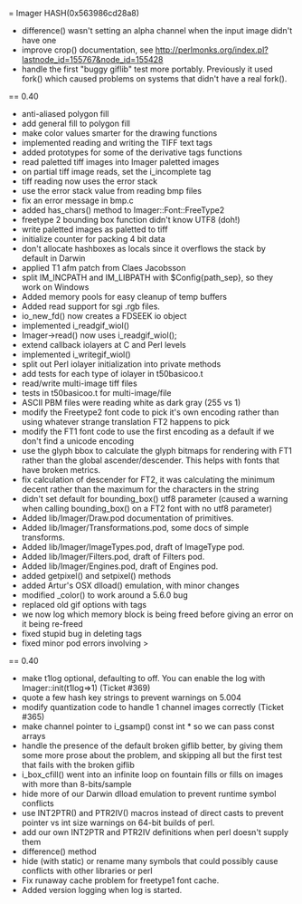 = Imager HASH(0x563986cd28a8)

- difference() wasn't setting an alpha channel when the input  image didn't have one
- improve crop() documentation, see  http://perlmonks.org/index.pl?lastnode_id=155767&node_id=155428
- handle the first "buggy giflib" test more portably.  Previously  it used fork() which caused problems on systems that didn't have  a real fork().

== 0.40

- anti-aliased polygon fill
- add general fill to polygon fill
- make color values smarter for the drawing functions
- implemented reading and writing the TIFF text tags
- added prototypes for some of the derivative tags functions
- read paletted tiff images into Imager paletted images
- on partial tiff image reads, set the i_incomplete tag
- tiff reading now uses the error stack
- use the error stack value from reading bmp files
- fix an error message in bmp.c
- added has_chars() method to Imager::Font::FreeType2
- freetype 2 bounding box function didn't know UTF8 (doh!)
- write paletted images as paletted to tiff
- initialize counter for packing 4 bit data
- don't allocate hashboxes as locals since it overflows the   stack by default in Darwin
- applied T1 afm patch from Claes Jacobsson
- split IM_INCPATH and IM_LIBPATH with $Config{path_sep}, so they  work on Windows
- Added memory pools for easy cleanup of temp buffers
- Added read support for sgi .rgb files.
- io_new_fd() now creates a FDSEEK io object
- implemented i_readgif_wiol()
- Imager->read() now uses i_readgif_wiol();
- extend callback iolayers at C and Perl levels
- implemented i_writegif_wiol()
- split out Perl iolayer initialization into private methods
- add tests for each type of iolayer in t50basicoo.t
- read/write multi-image tiff files
- tests in t50basicoo.t for multi-image/file
- ASCII PBM files were reading white as dark gray (255 vs 1)
- modify the Freetype2 font code to pick it's own encoding  rather than using whatever strange translation FT2 happens to   pick
- modify the FT1 font code to use the first encoding as a default  if we don't find a unicode encoding
- use the glyph bbox to calculate the glyph bitmaps for rendering  with FT1 rather than the global ascender/descender.  This helps  with fonts that have broken metrics.
- fix calculation of descender for FT2, it was calculating the  minimum decent rather than the maximum for the characters in   the string
- didn't set default for bounding_box() utf8 parameter (caused a  warning when calling bounding_box() on a FT2 font with no utf8  parameter)
- Added lib/Imager/Draw.pod documentation of primitives.
- Added lib/Imager/Transformations.pod, some docs of simple transforms.
- Added lib/Imager/ImageTypes.pod, draft of ImageType pod.
- Added lib/Imager/Filters.pod, draft of Filters pod.
- Added lib/Imager/Engines.pod, draft of Engines pod.
- added getpixel() and setpixel() methods
- added Artur's OSX dlload() emulation, with minor changes
- modified _color() to work around a 5.6.0 bug
- replaced old gif options with tags
- we now log which memory block is being freed before giving   an error on it being re-freed
- fixed stupid bug in deleting tags
- fixed minor pod errors involving &gt;

== 0.40

- make t1log optional, defaulting to off.  You can enable the log  with Imager::init(t1log=>1) (Ticket #369)
- quote a few hash key strings to prevent warnings on 5.004
- modify quantization code to handle 1 channel images   correctly (Ticket #365)
- make channel pointer to i_gsamp() const int * so we can pass  const arrays
- handle the presence of the default broken giflib better,  by giving them some more prose about the problem, and skipping  all but the first test that fails with the broken giflib
- i_box_cfill() went into an infinite loop on fountain fills  or fills on images with more than 8-bits/sample
- hide more of our Darwin dlload emulation to prevent runtime  symbol conflicts
- use INT2PTR() and PTR2IV() macros instead of direct casts to  prevent pointer vs int size warnings on 64-bit builds of perl.
- add our own INT2PTR and PTR2IV definitions when perl doesn't  supply them
- difference() method
- hide (with static) or rename many symbols that could possibly  cause conflicts with other libraries or perl
- Fix runaway cache problem for freetype1 font cache.
- Added version logging when log is started.